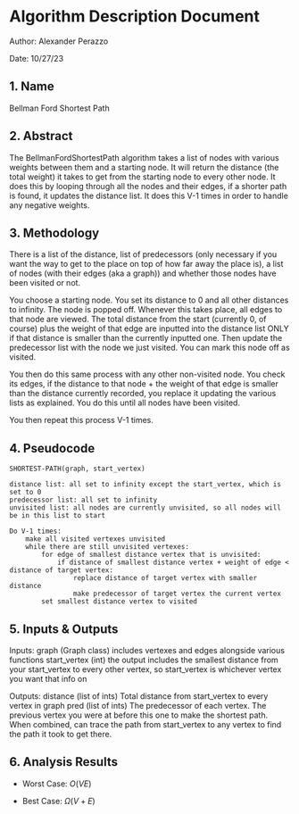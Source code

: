# Algorithm Description Document

Author: Alexander Perazzo

Date: 10/27/23

## 1. Name
Bellman Ford Shortest Path

## 2. Abstract
The BellmanFordShortestPath algorithm takes a list of nodes with various weights between them and a starting node. It will return the distance (the total weight) it takes to get from the starting node to every other node. It does this by looping through all the nodes and their edges, if a shorter path is found, it updates the distance list. It does this V-1 times in order to handle any negative weights.

## 3. Methodology
There is a list of the distance, list of predecessors (only necessary if you want the way to get to the place on top of how far away the place is), a list of nodes (with their edges (aka a graph)) and whether those nodes have been visited or not.

You choose a starting node. You set its distance to 0 and all other distances to infinity. The node is popped off. Whenever this takes place, all edges to that node are viewed. The total distance from the start (currently 0, of course) plus the weight of that edge are inputted into the distance list ONLY if that distance is smaller than the currently inputted one. Then update the predecessor list with the node we just visited. You can mark this node off as visited.

You then do this same process with any other non-visited node. You check its edges, if the distance to that node + the weight of that edge is smaller than the distance currently recorded, you replace it updating the various lists as explained. You do this until all nodes have been visited.

You then repeat this process V-1 times.

## 4. Pseudocode

```
SHORTEST-PATH(graph, start_vertex)

distance list: all set to infinity except the start_vertex, which is set to 0
predecessor list: all set to infinity
unvisited list: all nodes are currently unvisited, so all nodes will be in this list to start

Do V-1 times:
    make all visited vertexes unvisited
    while there are still unvisited vertexes:
        for edge of smallest distance vertex that is unvisited:
            if distance of smallest distance vertex + weight of edge < distance of target vertex:
                replace distance of target vertex with smaller distance
                make predecessor of target vertex the current vertex
        set smallest distance vertex to visited

```

## 5. Inputs & Outputs

Inputs: graph (Graph class) includes vertexes and edges alongside various functions
start_vertex (int) the output includes the smallest distance from your start_vertex to every other vertex, so start_vertex is whichever vertex you want that info on

Outputs: distance (list of ints) Total distance from start_vertex to every vertex in graph
pred (list of ints) The predecessor of each vertex. The previous vertex you were at before this one to make the shortest path. When combined, can trace the path from start_vertex to any vertex to find the path it took to get there.


## 6. Analysis Results

* Worst Case: $O(VE)$

* Best Case: $\Omega(V+E)$
